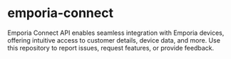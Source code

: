 # emporia-connect
Emporia Connect API enables seamless integration with Emporia devices, offering intuitive access to customer details, device data, and more. Use this repository to report issues, request features, or provide feedback.
